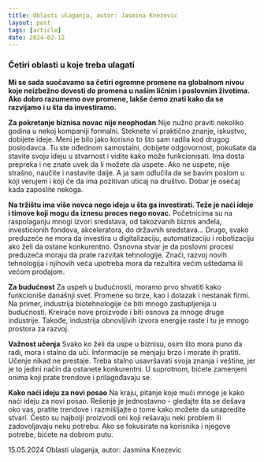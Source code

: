 ```yaml
---
title: Oblasti ulaganja, autor: Jasmina Knezevic
layout: post
tags: [article]
date: 2024-02-12
---
```


### Četiri oblasti u koje treba ulagati

**Mi se sada suočavamo sa četiri ogromne promene na globalnom nivou koje neizbežno dovesti do promena u našim ličnim i poslovnim životima. Ako dobro razumemo ove promene, lakše ćemo znati kako da se razvijamo i u šta da investiramo.**

**Za pokretanje biznisa novac nije neophodan**
Nije nužno praviti nekoliko godina u nekoj kompaniji formalni. Steknete vi praktično znanje, iskustvo, dobijete ideje. Meni je bilo jako korisno to što sam radila kod drugog poslodavca. Tu ste ođednom samostalni, dobijete odgovornost, pokušate da stavite svoju ideju u stvarnost i vidite kako može funkcionisati. Ima dosta prepreka i ne znate uvek da li možete da uspete. Ako ne uspete, nije strašno, naučite i nastavite dalje. A ja sam odlučila da se bavim poslom u koji verujem i koji će da ima pozitivan uticaj na društvo. Dobar je osećaj kada zaposlite nekoga.

**Na tržištu ima više novca nego ideja u šta ga investirati. Teže je naći ideje i timove koji mogu da iznesu proces nego novac.** Početnicima su na raspolaganju mnogi izvori sredstava, od takozvanih biznis anđela, investicionih fondova, akceleratora, do državnih sredstava... Drugo, svako preduzeće ne mora da investira u digitalizaciju, automatizaciju i robotizaciju ako želi da ostane konkurentno. Osnovna stvar je da poslovni procesi preduzeća moraju da prate razvitak tehnologije. Znači, razvoj novih tehnologija i njihovih veća upotreba mora da rezultira većim uštedama ili većom prodajom.

**Za budućnost**
Za uspeh u budućnosti, moramo prvo shvatiti kako funkcioniše današnji svet. Promene su brze, kao i dolazak i nestanak firmi. Na primer, industrija biotehnologije će biti mnogo zastupljenija u budućnosti. Kreiraće nove proizvode i biti osnova za mnoge druge industrije. Takođe, industrija obnovljivih izvora energije raste i tu je mnogo prostora za razvoj.

**Važnost učenja**
Svako ko želi da uspe u biznisu, osim što mora puno da radi, mora i stalno da uči. Informacije se menjaju brzo i morate ih pratiti. Učenje nikad ne prestaje. Treba stalno usavršavati svoja znanja i veštine, jer je to jedini način da ostanete konkurentni. U suprotnom, bićete zamenjeni onima koji prate trendove i prilagođavaju se.

**Kako naći ideju za novi posao**
Na kraju, pitanje koje muči mnoge je kako naći ideju za novi posao. Rešenje je jednostavno - gledajte šta se dešava oko vas, pratite trendove i razmišljajte o tome kako možete da unapredite stvari. Često su najbolji proizvodi oni koji rešavaju neki problem ili zadovoljavaju neku potrebu. Ako se fokusirate na korisnika i njegove potrebe, bićete na dobrom putu.

15.05.2024
Oblasti ulaganja, autor: Jasmina Knezevic